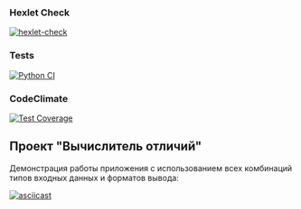 ### Hexlet Check
[![hexlet-check](https://github.com/vladimirbazhanov/python-project-lvl2/actions/workflows/hexlet-check.yml/badge.svg)](https://github.com/vladimirbazhanov/python-project-lvl2/actions/workflows/hexlet-check.yml)
### Tests
[![Python CI](https://github.com/vladimirbazhanov/python-project-lvl2/actions/workflows/pyci.yml/badge.svg)](https://github.com/vladimirbazhanov/python-project-lvl2/actions/workflows/pyci.yml)
### CodeClimate
[![Test Coverage](https://api.codeclimate.com/v1/badges/25ab643b1878fae81402/test_coverage)](https://codeclimate.com/github/vladimirbazhanov/python-project-lvl2/test_coverage)

## Проект "Вычислитель отличий"

Демонстрация работы приложения с использованием всех комбинаций типов входных данных и форматов вывода:

[![asciicast](https://asciinema.org/a/vSd3aMvqkXUYnEXVVuq3LxLnL.svg)](https://asciinema.org/a/vSd3aMvqkXUYnEXVVuq3LxLnL)